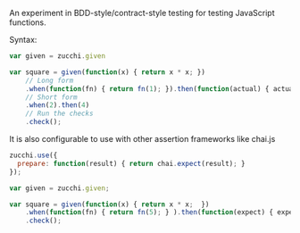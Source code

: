 An experiment in BDD-style/contract-style testing for testing  JavaScript functions.

Syntax:

```js
var given = zucchi.given

var square = given(function(x) { return x * x; })
	// Long form
	.when(function(fn) { return fn(1); }).then(function(actual) { actual.equals(1) })
	// Short form
	.when(2).then(4)
	// Run the checks
	.check();
```

It is also configurable to use with other assertion frameworks like chai.js

```js
zucchi.use({
  prepare: function(result) { return chai.expect(result); }
});

var given = zucchi.given;

var square = given(function(x) { return x * x;  })
	.when(function(fn) { return fn(5); } ).then(function(expect) { expect.to.equal(25); })
	.check();
```
